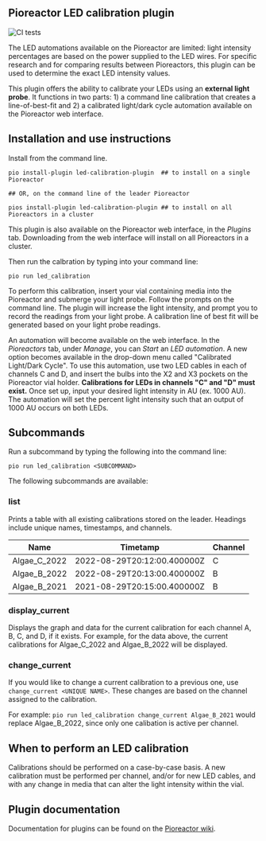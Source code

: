 
## Pioreactor LED calibration plugin

![CI tests](https://github.com/kellytr/pioreactor-led-calibration-plugin/actions/workflows/ci.yaml/badge.svg)

The LED automations available on the Pioreactor are limited: light intensity percentages are based on the power supplied to the LED wires. For specific research and for comparing results between Pioreactors, this plugin can be used to determine the exact LED intensity values.

This plugin offers the ability to calibrate your LEDs using an **external light probe**. It functions in two parts: 1) a command line calibration that creates a line-of-best-fit and 2) a calibrated light/dark cycle automation available on the Pioreactor web interface. 

## Installation and use instructions

Install from the command line.

```
pio install-plugin led-calibration-plugin  ## to install on a single Pioreactor 

## OR, on the command line of the leader Pioreactor

pios install-plugin led-calibration-plugin ## to install on all Pioreactors in a cluster
```

This plugin is also available on the Pioreactor web interface, in the _Plugins_ tab. Downloading from the web interface will install on all Pioreactors in a cluster.

Then run the calbration by typing into your command line:

```
pio run led_calibration
```

To perform this calibration, insert your vial containing media into the Pioreactor and submerge your light probe. Follow the prompts on the command line. The plugin will increase the light intensity, and prompt you to record the readings from your light probe. A calibration line of best fit will be generated based on your light probe readings. 

An automation will become available on the web interface. In the _Pioreactors_ tab, under _Manage_, you can _Start_ an _LED automation_. A new option becomes available in the drop-down menu called "Calibrated Light/Dark Cycle". To use this automation, use two LED cables in each of channels C and D, and insert the bulbs into the X2 and X3 pockets on the Pioreactor vial holder. **Calibrations for LEDs in channels "C" and "D" must exist.** Once set up, input your desired light intensity in AU (ex. 1000 AU). The automation will set the percent light intensity such that an output of 1000 AU occurs on both LEDs.

## Subcommands 

Run a subcommand by typing the following into the command line: 
```
pio run led_calibration <SUBCOMMAND>
```
The following subcommands are available:

### **list**
Prints a table with all existing calibrations stored on the leader. Headings include unique names, timestamps, and channels.

| Name | Timetamp | Channel |
|------|----------|---------|
| Algae_C_2022 | 2022-08-29T20:12:00.400000Z | C |
| Algae_B_2022 | 2022-08-29T20:13:00.400000Z | B |
| Algae_B_2021 | 2021-08-29T20:15:00.400000Z | B |

### **display_current**
Displays the graph and data for the current calibration for each channel A, B, C, and D, if it exists. For example, for the data above, the current calibrations for Algae_C_2022 and Algae_B_2022 will be displayed. 

### **change_current**
If you would like to change a current calibration to a previous one, use `change_current <UNIQUE NAME>`. These changes are based on the channel assigned to the calibration. 

For example: 
`pio run led_calibration change_current Algae_B_2021` would replace Algae_B_2022, since only one calibation is active per channel. 

## When to perform an LED calibration

Calibrations should be performed on a case-by-case basis. A new calibration must be performed per channel, and/or for new LED cables, and with any change in media that can alter the light intensity within the vial.  

## Plugin documentation 

Documentation for plugins can be found on the [Pioreactor wiki](https://docs.pioreactor.com/developer-guide/intro-plugins).
